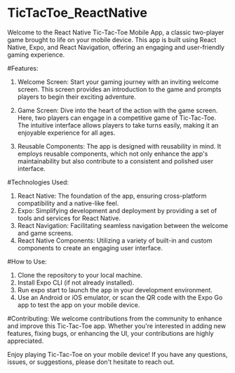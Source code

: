 # TicTacToe_ReactNative

Welcome to the React Native Tic-Tac-Toe Mobile App, a classic two-player game brought to life on your mobile device. This app is built using React Native, Expo, and React Navigation, offering an engaging and user-friendly gaming experience.

#Features:

1. Welcome Screen: Start your gaming journey with an inviting welcome screen. This screen provides an introduction to the game and prompts players to begin their exciting adventure.

2. Game Screen: Dive into the heart of the action with the game screen. Here, two players can engage in a competitive game of Tic-Tac-Toe. The intuitive interface allows players to take turns easily, making it an enjoyable experience for all ages.

3. Reusable Components: The app is designed with reusability in mind. It employs reusable components, which not only enhance the app's maintainability but also contribute to a consistent and polished user interface.

#Technologies Used:

1. React Native: The foundation of the app, ensuring cross-platform compatibility and a native-like feel.
2. Expo: Simplifying development and deployment by providing a set of tools and services for React Native.
3. React Navigation: Facilitating seamless navigation between the welcome and game screens.
4. React Native Components: Utilizing a variety of built-in and custom components to create an engaging user interface.

#How to Use:

1. Clone the repository to your local machine.
2. Install Expo CLI (if not already installed).
3. Run expo start to launch the app in your development environment.
4. Use an Android or iOS emulator, or scan the QR code with the Expo Go app to test the app on your mobile device.

#Contributing:
We welcome contributions from the community to enhance and improve this Tic-Tac-Toe app. Whether you're interested in adding new features, fixing bugs, or enhancing the UI, your contributions are highly appreciated. 

Enjoy playing Tic-Tac-Toe on your mobile device! If you have any questions, issues, or suggestions, please don't hesitate to reach out.

